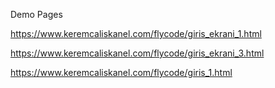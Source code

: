 Demo Pages

https://www.keremcaliskanel.com/flycode/giris_ekrani_1.html

https://www.keremcaliskanel.com/flycode/giris_ekrani_3.html

https://www.keremcaliskanel.com/flycode/giris_1.html
